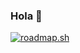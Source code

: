 ### Hola 👋

  
   [![roadmap.sh](https://api.roadmap.sh/v1-badge/wide/6447d760e2725773749722e7?variant=light&roadmaps=postgresql-dba)](https://roadmap.sh)

